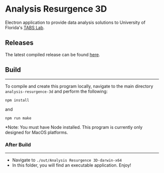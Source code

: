 # Analysis Resurgence 3D

Electron application to provide data analysis solutions to University of
Florida's [TABS Lab](https://www.tabs-labs.com/).

## Releases

The latest compiled release can be
found [here](https://github.com/MatthewLamperski/analysis-resurgence-3d/releases/latest).

## Build

___
To compile and create this program locally, navigate to the main directory `analysis-resurgence-3d` and perform the
following:

```shell
npm install
```

and

```shell
npm run make
```

*Note: You must have Node installed. This program is currently only designed for MacOS platforms.

### After Build

___

- Navigate to `./out/Analysis Resurgence 3D-darwin-x64`
- In this folder, you will find an executable application. Enjoy!
